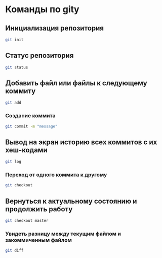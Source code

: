 # Команды по gitу

## Инициализация репозитория

```sh
git init
```

## Статус репозитория

```sh
git status
```

## Добавить файл или файлы к следующему коммиту

```sh
git add
```

### Создание коммита

```sh
git commit -m "message"
```
## Вывод на экран историю всех коммитов с их хеш-кодами

```sh
git log
```

### Переход от одного коммита к другому

```sh
git checkout
```

## Вернуться к актуальному состоянию и продолжить работу

```sh
git checkout master
```

### Увидеть разницу между текущим файлом и закоммиченным файлом

```sh
git diff
```

